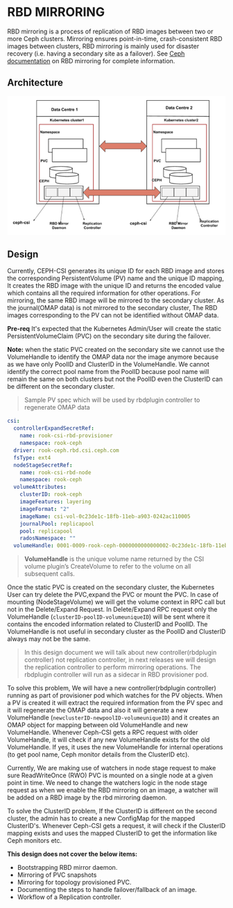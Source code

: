 # RBD MIRRORING

RBD mirroring is a process of replication of RBD images between two or more
Ceph clusters. Mirroring ensures point-in-time, crash-consistent RBD images
between clusters, RBD mirroring is mainly used for disaster recovery (i.e.
having a secondary site as a failover). See [Ceph
documentation](https://docs.ceph.com/en/latest/rbd/rbd-mirroring) on RBD
mirroring for complete information.

## Architecture

![mirror](rbd-mirror.png)

## Design

Currently, CEPH-CSI generates its unique ID for each RBD image and stores the
corresponding PersistentVolume (PV) name and the unique ID mapping, It creates
the RBD image with the unique ID and returns the encoded value which contains
all the required information for other operations. For mirroring, the same RBD
image will be mirrored to the secondary cluster. As the journal(OMAP data) is
not mirrored to the secondary cluster, The RBD images corresponding to the PV
can not be identified without OMAP data.

**Pre-req** It's expected that the Kubernetes Admin/User will create the static
PersistentVolumeClaim (PVC) on the secondary site during the failover.

**Note:** when the static PVC created on the secondary site we cannot use the
VolumeHandle to identify the OMAP data nor the image anymore because as we have
only PoolID and ClusterID in the VolumeHandle. We cannot identify the correct
pool name from the PoolID because pool name will remain the same on both
clusters but not the PoolID even the ClusterID can be different on the
secondary cluster.

> Sample PV spec which will be used by rbdplugin controller to regenerate OMAP
> data

```yaml
csi:
  controllerExpandSecretRef:
    name: rook-csi-rbd-provisioner
    namespace: rook-ceph
  driver: rook-ceph.rbd.csi.ceph.com
  fsType: ext4
  nodeStageSecretRef:
    name: rook-csi-rbd-node
    namespace: rook-ceph
  volumeAttributes:
    clusterID: rook-ceph
    imageFeatures: layering
    imageFormat: "2"
    imageName: csi-vol-0c23de1c-18fb-11eb-a903-0242ac110005
    journalPool: replicapool
    pool: replicapool
    radosNamespace: ""
  volumeHandle: 0001-0009-rook-ceph-0000000000000002-0c23de1c-18fb-11eb-a903-0242ac110005
```

> **VolumeHandle** is the unique volume name returned by the CSI volume plugin’s
CreateVolume to refer to the volume on all subsequent calls.

Once the static PVC is created on the secondary cluster, the Kubernetes User
can try delete the PVC,expand the PVC or mount the PVC. In case of mounting
(NodeStageVolume) we will get the volume context in RPC call but not in the
Delete/Expand Request. In Delete/Expand RPC request only the VolumeHandle
(`clusterID-poolID-volumeuniqueID`) will be sent where it contains the encoded
information related to ClusterID and PoolID. The VolumeHandle is not useful in
secondary cluster as the PoolID and ClusterID always may not be the same.

> In this design document we will talk about new controller(rbdplugin
> controller) not replication controller, in next releases we will design the
> replication controller to perform mirroring operations. The rbdplugin
> controller will run as a sidecar in RBD provisioner pod.

To solve this problem, We will have a new controller(rbdplugin controller)
running as part of provisioner pod which watches for the PV objects. When a PV
is created it will extract the required information from the PV spec and it
will regenerate the OMAP data and also it will generate a new VolumeHandle
(`newclusterID-newpoolID-volumeuniqueID`) and it creates an OMAP object for
mapping between old VolumeHandle and new VolumeHandle. Whenever Ceph-CSI gets a
RPC request with older VolumeHandle, it will check if any new VolumeHandle
exists for the old VolumeHandle. If yes, it uses the new VolumeHandle for
internal operations (to get pool name, Ceph monitor details from the ClusterID
etc).

Currently, We are making use of watchers in node stage request to make sure
ReadWriteOnce (RWO) PVC is mounted on a single node at a given point in time.
We need to change the watchers logic in the node stage request as when we
enable the RBD mirroring on an image, a watcher will be added on a RBD image by
the rbd mirroring daemon.

To solve the ClusterID problem, If the ClusterID is different on the second
cluster, the admin has to create a new ConfigMap for the mapped ClusterID's.
Whenever Ceph-CSI gets a request, it will check if the ClusterID mapping exists
and uses the mapped ClusterID to get the information like Ceph monitors etc.

**This design does not cover the below items:**

* Bootstrapping RBD mirror daemon.
* Mirroring of PVC snapshots
* Mirroring for topology provisioned PVC.
* Documenting the steps to handle failover/fallback of an image.
* Workflow of a Replication controller.
